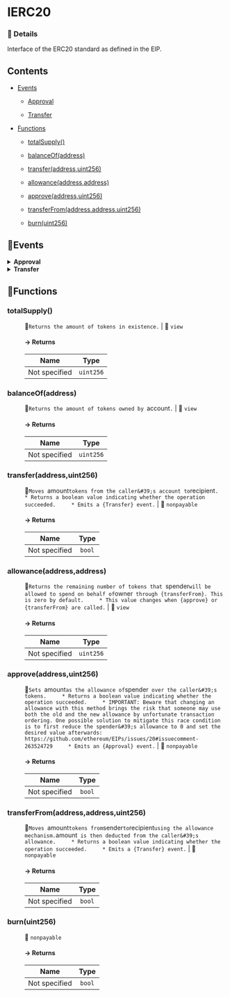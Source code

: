 # <span id="IERC20"></span> IERC20
> 




### 🔎 Details

Interface of the ERC20 standard as defined in the EIP.

## Contents


- [Events](#IERC20--Events)


  - [Approval](#IERC20--event--Approval)


  - [Transfer](#IERC20--event--Transfer)



- [Functions](#IERC20--Functions)


  - [totalSupply()](#IERC20--function--totalSupply())


  - [balanceOf(address)](#IERC20--function--balanceOf(address))


  - [transfer(address,uint256)](#IERC20--function--transfer(address,uint256))


  - [allowance(address,address)](#IERC20--function--allowance(address,address))


  - [approve(address,uint256)](#IERC20--function--approve(address,uint256))


  - [transferFrom(address,address,uint256)](#IERC20--function--transferFrom(address,address,uint256))


  - [burn(uint256)](#IERC20--function--burn(uint256))



## 🦄Events <a name="IERC20--Events"></a>


<details><summary><strong>Approval <a name="IERC20--event--Approval"></a></strong></summary>
<p>

| Name | Indexed | Type |
|:-:|:-:|:-:|
| owner | `true` | `address` |
| spender | `true` | `address` |
| value | `false` | `uint256` |

</p>

</details>


<details><summary><strong>Transfer <a name="IERC20--event--Transfer"></a></strong></summary>
<p>

| Name | Indexed | Type |
|:-:|:-:|:-:|
| from | `true` | `address` |
| to | `true` | `address` |
| value | `false` | `uint256` |

</p>

</details>



## 🚀Functions <a name="IERC20--Functions"></a>
<dl>
<dt> <h3> totalSupply() <a name="IERC20--function--totalSupply()"></a> </h3> </dt>
<dd>

🔨`Returns the amount of tokens in existence.` |  👀 `view`

#### → Returns
| Name | Type |
|:-:|:-:|
|  Not specified  | `uint256` |



</dd>
<dt> <h3> balanceOf(address) <a name="IERC20--function--balanceOf(address)"></a> </h3> </dt>
<dd>

🔨`Returns the amount of tokens owned by `account`.` |  👀 `view`

#### → Returns
| Name | Type |
|:-:|:-:|
|  Not specified  | `uint256` |



</dd>
<dt> <h3> transfer(address,uint256) <a name="IERC20--function--transfer(address,uint256)"></a> </h3> </dt>
<dd>

🔨`Moves `amount` tokens from the caller&#39;s account to `recipient`.     * Returns a boolean value indicating whether the operation succeeded.     * Emits a {Transfer} event.` |  👀 `nonpayable`

#### → Returns
| Name | Type |
|:-:|:-:|
|  Not specified  | `bool` |



</dd>
<dt> <h3> allowance(address,address) <a name="IERC20--function--allowance(address,address)"></a> </h3> </dt>
<dd>

🔨`Returns the remaining number of tokens that `spender` will be allowed to spend on behalf of `owner` through {transferFrom}. This is zero by default.     * This value changes when {approve} or {transferFrom} are called.` |  👀 `view`

#### → Returns
| Name | Type |
|:-:|:-:|
|  Not specified  | `uint256` |



</dd>
<dt> <h3> approve(address,uint256) <a name="IERC20--function--approve(address,uint256)"></a> </h3> </dt>
<dd>

🔨`Sets `amount` as the allowance of `spender` over the caller&#39;s tokens.     * Returns a boolean value indicating whether the operation succeeded.     * IMPORTANT: Beware that changing an allowance with this method brings the risk that someone may use both the old and the new allowance by unfortunate transaction ordering. One possible solution to mitigate this race condition is to first reduce the spender&#39;s allowance to 0 and set the desired value afterwards: https://github.com/ethereum/EIPs/issues/20#issuecomment-263524729     * Emits an {Approval} event.` |  👀 `nonpayable`

#### → Returns
| Name | Type |
|:-:|:-:|
|  Not specified  | `bool` |



</dd>
<dt> <h3> transferFrom(address,address,uint256) <a name="IERC20--function--transferFrom(address,address,uint256)"></a> </h3> </dt>
<dd>

🔨`Moves `amount` tokens from `sender` to `recipient` using the allowance mechanism. `amount` is then deducted from the caller&#39;s allowance.     * Returns a boolean value indicating whether the operation succeeded.     * Emits a {Transfer} event.` |  👀 `nonpayable`

#### → Returns
| Name | Type |
|:-:|:-:|
|  Not specified  | `bool` |



</dd>
<dt> <h3> burn(uint256) <a name="IERC20--function--burn(uint256)"></a> </h3> </dt>
<dd>

 👀 `nonpayable`

#### → Returns
| Name | Type |
|:-:|:-:|
|  Not specified  | `bool` |



</dd>
</dl>
